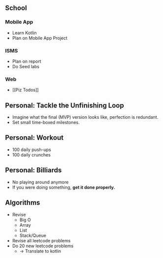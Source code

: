 ## School
### Mobile App
- Learn Kotlin
- Plan on Mobile App Project
### ISMS
- Plan on report
- Do Seed labs
### Web 
- [[Piz Todos]]

## Personal: Tackle the Unfinishing Loop
- Imagine what the final (MVP) version looks like, perfection is redundant.
- Set small time-boxed milestones.
## Personal: Workout
- 100 daily push-ups
- 100 daily crunches
## Personal: Billiards
- No playing around anymore
- If you were doing something, **get it done properly.**
## Algorithms
- Revise 
	- Big O
	- Array
	- List
	- Stack/Queue
- Revise all leetcode problems
- Do 20 new leetcode problems 
	- -> Translate to kotlin
